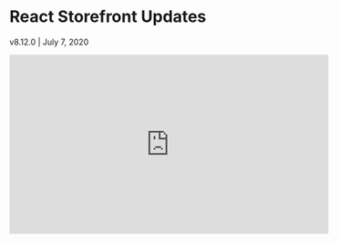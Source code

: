 # React Storefront Updates

v8.12.0 | July 7, 2020

<iframe width="560" height="315" src="https://www.youtube.com/embed/P1lxICYYPcE" frameborder="0" allow="accelerometer; autoplay; encrypted-media; gyroscope; picture-in-picture" allowfullscreen></iframe>
